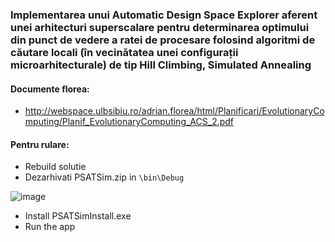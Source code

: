 ### Implementarea unui Automatic Design Space Explorer aferent unei arhitecturi superscalare pentru determinarea optimului din punct de vedere a ratei de procesare folosind algoritmi de căutare locali (în vecinătatea unei configurații microarhitecturale) de tip Hill Climbing, Simulated Annealing

#### Documente florea:
* http://webspace.ulbsibiu.ro/adrian.florea/html/Planificari/EvolutionaryComputing/Planif_EvolutionaryComputing_ACS_2.pdf


#### Pentru rulare:
* Rebuild solutie 
* Dezarhivati PSATSim.zip in  `\bin\Debug`

![image](https://user-images.githubusercontent.com/67948869/145671429-f9d796fb-19fd-4efa-9308-4be2f4c02a1a.png)

* Install PSATSimInstall.exe
* Run the app
